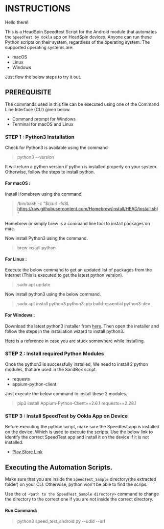 

# INSTRUCTIONS

Hello there!

This is a HeadSpin Speedtest Script for the Android module that automates the `SpeedTest by Ookla` app on HeadSpin devices. Anyone can run these Python scripts on their system, regardless of the operating system. The supported operating systems are:

- macOS
- Linux
- Windows


Just flow the below steps to try it out.


## PREREQUISITE   
The commands used in this file can be executed using one of the Command Line Interface (CLI) given below.

* Command prompt for Windows
* Terminal for macOS and Linux


### STEP 1 : Python3 Installation 
Check for Python3 is available using the command

> python3 --version

It will return a python version if python is installed properly on your system. Otherwise, follow the steps to install python.


####		For macOS :
Install Homebrew using the command.
> /bin/bash -c "$(curl -fsSL https://raw.githubusercontent.com/Homebrew/install/HEAD/install.sh)"

Homebrew or simply brew is a command line tool to install packages on mac.

Now install Python3 using the command.
> brew install python


####     	For Linux :
Execute the below command to get an updated list of packages from the Internet (This is executed to get the latest python version). 
> sudo apt update

Now install python3 using the below command.
> sudo apt install python3 python3-pip build-essential python3-dev

####    	For Windows : 
Download the latest python3 installer from [here](https://www.python.org/downloads/).
Then open the installer and follow the steps in the installation wizard to install python3.

[Here](https://www.digitalocean.com/community/tutorials/install-python-windows-10) is a reference in case you are stuck somewhere while installing.


### STEP 2 : Install required Python Modules 
Once the python3 is successfully installed, We need to install 2 python modules, that are used in the SandBox script.

* requests
* appium-python-client

Just execute the below command to install these 2 modules.
> pip3 install Appium-Python-Client==2.6.1  requests==2.28.1


### STEP 3 : Install SpeedTest by Ookla App on Device
Before executing the python script, make sure the Speedtest app is installed on the device. Which is used to execute the scripts. Use the below link to identify the correct SpeedTest app and install it on the device if it is not installed.

* [Play Store Link](https://play.google.com/store/apps/details?id=org.zwanoo.android.speedtest&hl=en_IN&gl=US)


## Executing the Automation Scripts. 

Make sure that you are inside the `SpeedTest_Sample` directory(the extracted folder) on your CLI. Otherwise, python won't be able to find the scrips.

Use the `cd <path to the SpeedTest_Sample directory>` command to change the directory to the correct one if you are not inside the correct directory.


####       Run Command:
> python3 speed_test_android.py --udid <device udid> --url <web driver url>



